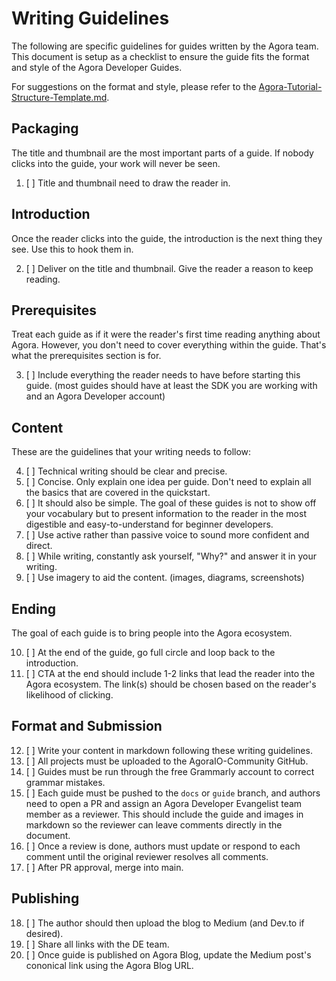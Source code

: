 # Writing Guidelines

The following are specific guidelines for guides written by the Agora team. This document is setup as a checklist to ensure the guide fits the format and style of the Agora Developer Guides.

For suggestions on the format and style, please refer to the [Agora-Tutorial-Structure-Template.md](./Agora-Tutorial-Structure-Template.md).

## Packaging

The title and thumbnail are the most important parts of a guide. If nobody clicks into the guide, your work will never be seen.

1. [ ] Title and thumbnail need to draw the reader in.

## Introduction

Once the reader clicks into the guide, the introduction is the next thing they see. Use this to hook them in.

2. [ ] Deliver on the title and thumbnail. Give the reader a reason to keep reading.

## Prerequisites

Treat each guide as if it were the reader's first time reading anything about Agora. However, you don't need to cover everything within the guide. That's what the prerequisites section is for.

3. [ ] Include everything the reader needs to have before starting this guide. (most guides should have at least the SDK you are working with and an Agora Developer account)

## Content

These are the guidelines that your writing needs to follow:

4. [ ] Technical writing should be clear and precise.
5. [ ] Concise. Only explain one idea per guide. Don't need to explain all the basics that are covered in the quickstart.
6. [ ] It should also be simple. The goal of these guides is not to show off your vocabulary but to present information to the reader in the most digestible and easy-to-understand for beginner developers.
7. [ ] Use active rather than passive voice to sound more confident and direct.
8. [ ] While writing, constantly ask yourself, "Why?" and answer it in your writing.
9. [ ] Use imagery to aid the content. (images, diagrams, screenshots)

## Ending

The goal of each guide is to bring people into the Agora ecosystem.

10. [ ] At the end of the guide, go full circle and loop back to the introduction.
11. [ ] CTA at the end should include 1-2 links that lead the reader into the Agora ecosystem. The link(s) should be chosen based on the reader's likelihood of clicking.

## Format and Submission

12. [ ] Write your content in markdown following these writing guidelines.
13. [ ] All projects must be uploaded to the AgoraIO-Community GitHub.
14. [ ] Guides must be run through the free Grammarly account to correct grammar mistakes.
15. [ ] Each guide must be pushed to the `docs` or `guide` branch, and authors need to open a PR and assign an Agora Developer Evangelist team member as a reviewer. This should include the guide and images in markdown so the reviewer can leave comments directly in the document.
16. [ ] Once a review is done, authors must update or respond to each comment until the original reviewer resolves all comments.
17. [ ] After PR approval, merge into main.

## Publishing

18. [ ] The author should then upload the blog to Medium (and Dev.to if desired).
19. [ ] Share all links with the DE team.
20. [ ] Once guide is published on Agora Blog, update the Medium post's cononical link using the Agora Blog URL.
